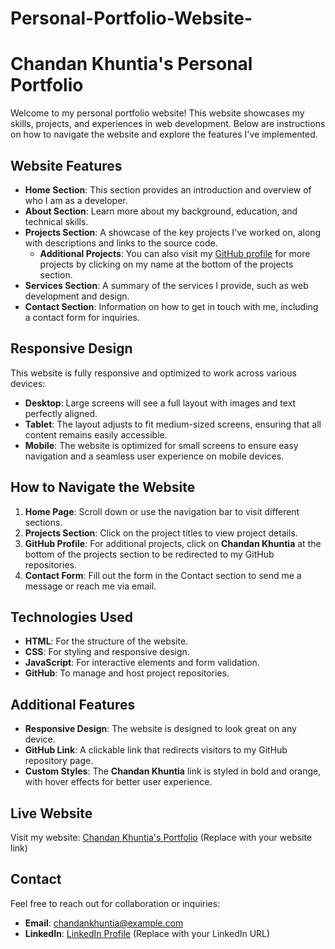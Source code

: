 # Personal-Portfolio-Website-
# Chandan Khuntia's Personal Portfolio

Welcome to my personal portfolio website! This website showcases my skills, projects, and experiences in web development. Below are instructions on how to navigate the website and explore the features I've implemented.

## Website Features

- **Home Section**: This section provides an introduction and overview of who I am as a developer.
- **About Section**: Learn more about my background, education, and technical skills.
- **Projects Section**: A showcase of the key projects I've worked on, along with descriptions and links to the source code.
  - **Additional Projects**: You can also visit my [GitHub profile](https://github.com/Chandan-7-hash?tab=repositories) for more projects by clicking on my name at the bottom of the projects section.
- **Services Section**: A summary of the services I provide, such as web development and design.
- **Contact Section**: Information on how to get in touch with me, including a contact form for inquiries.

## Responsive Design

This website is fully responsive and optimized to work across various devices:
- **Desktop**: Large screens will see a full layout with images and text perfectly aligned.
- **Tablet**: The layout adjusts to fit medium-sized screens, ensuring that all content remains easily accessible.
- **Mobile**: The website is optimized for small screens to ensure easy navigation and a seamless user experience on mobile devices.

## How to Navigate the Website

1. **Home Page**: Scroll down or use the navigation bar to visit different sections.
2. **Projects Section**: Click on the project titles to view project details.
3. **GitHub Profile**: For additional projects, click on **Chandan Khuntia** at the bottom of the projects section to be redirected to my GitHub repositories.
4. **Contact Form**: Fill out the form in the Contact section to send me a message or reach me via email.

## Technologies Used

- **HTML**: For the structure of the website.
- **CSS**: For styling and responsive design.
- **JavaScript**: For interactive elements and form validation.
- **GitHub**: To manage and host project repositories.

## Additional Features

- **Responsive Design**: The website is designed to look great on any device.
- **GitHub Link**: A clickable link that redirects visitors to my GitHub repository page.
- **Custom Styles**: The **Chandan Khuntia** link is styled in bold and orange, with hover effects for better user experience.

## Live Website

Visit my website: [Chandan Khuntia's Portfolio](#) (Replace with your website link)

## Contact

Feel free to reach out for collaboration or inquiries:
- **Email**: [chandankhuntia@example.com](mailto:chandankhuntia@example.com)
- **LinkedIn**: [LinkedIn Profile](#) (Replace with your LinkedIn URL)
